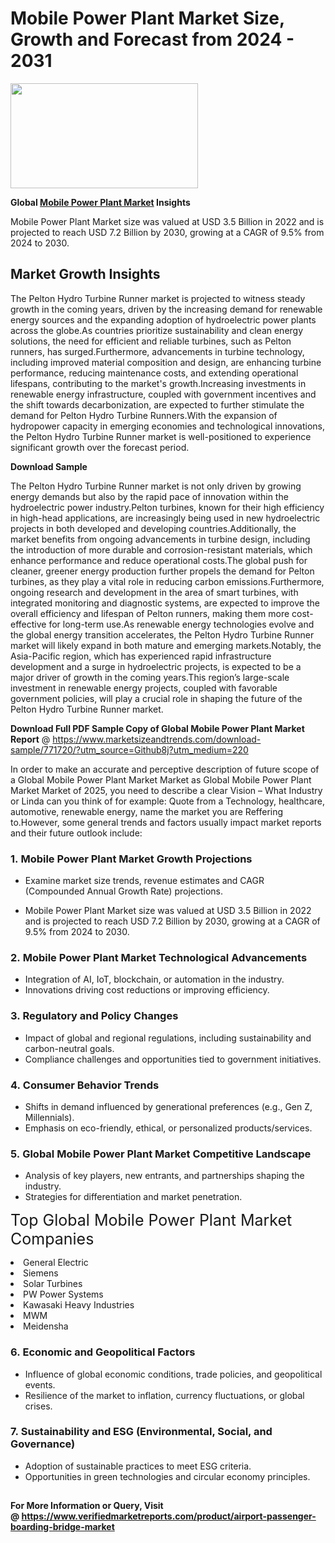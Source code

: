 <H1>Mobile Power Plant Market Size, Growth and Forecast from 2024 - 2031</H1><img class="aligncenter size-medium wp-image-584254" src="https://thirdeyenews.in/wp-content/uploads/2024/09/Global-Market-Research-300x168.jpeg" alt="" width="300" height="168" /><p><strong>Global&nbsp;<a href="https://www.marketsizeandtrends.com/download-sample/771720/?utm_source=Github8j?utm_medium=220">Mobile Power Plant Market</a> Insights</strong></p><p>Mobile Power Plant Market size was valued at USD 3.5 Billion in 2022 and is projected to reach USD 7.2 Billion by 2030, growing at a CAGR of 9.5% from 2024 to 2030.</p><p><h2>Market Growth Insights</h2> <p>The Pelton Hydro Turbine Runner market is projected to witness steady growth in the coming years, driven by the increasing demand for renewable energy sources and the expanding adoption of hydroelectric power plants across the globe.As countries prioritize sustainability and clean energy solutions, the need for efficient and reliable turbines, such as Pelton runners, has surged.Furthermore, advancements in turbine technology, including improved material composition and design, are enhancing turbine performance, reducing maintenance costs, and extending operational lifespans, contributing to the market's growth.Increasing investments in renewable energy infrastructure, coupled with government incentives and the shift towards decarbonization, are expected to further stimulate the demand for Pelton Hydro Turbine Runners.With the expansion of hydropower capacity in emerging economies and technological innovations, the Pelton Hydro Turbine Runner market is well-positioned to experience significant growth over the forecast period.</p> <p><strong>Download Sample</strong></p> <p>The Pelton Hydro Turbine Runner market is not only driven by growing energy demands but also by the rapid pace of innovation within the hydroelectric power industry.Pelton turbines, known for their high efficiency in high-head applications, are increasingly being used in new hydroelectric projects in both developed and developing countries.Additionally, the market benefits from ongoing advancements in turbine design, including the introduction of more durable and corrosion-resistant materials, which enhance performance and reduce operational costs.The global push for cleaner, greener energy production further propels the demand for Pelton turbines, as they play a vital role in reducing carbon emissions.Furthermore, ongoing research and development in the area of smart turbines, with integrated monitoring and diagnostic systems, are expected to improve the overall efficiency and lifespan of Pelton runners, making them more cost-effective for long-term use.As renewable energy technologies evolve and the global energy transition accelerates, the Pelton Hydro Turbine Runner market will likely expand in both mature and emerging markets.Notably, the Asia-Pacific region, which has experienced rapid infrastructure development and a surge in hydroelectric projects, is expected to be a major driver of growth in the coming years.This region’s large-scale investment in renewable energy projects, coupled with favorable government policies, will play a crucial role in shaping the future of the Pelton Hydro Turbine Runner market.</p> <p><span class=""><strong>Download Full PDF Sample Copy of Global Mobile Power Plant Market Report</strong> @ <a href="https://www.marketsizeandtrends.com/download-sample/771720/?utm_source=Github8j?utm_medium=220" target="_blank">https://www.marketsizeandtrends.com/download-sample/771720/?utm_source=Github8j?utm_medium=220</a></span></p><p>In order to make an accurate and perceptive description of future scope of a Global&nbsp;Mobile Power Plant Market Market as Global&nbsp;Mobile Power Plant Market Market of 2025, you need to describe a clear Vision &ndash; What Industry or Linda can you think of for example: Quote from a Technology, healthcare, automotive, renewable energy, name the market you are Reffering to.However, some general trends and factors usually impact market reports and their future outlook include:</p><h3>1.&nbsp;<strong>Mobile Power Plant Market Growth Projections</strong></h3><ul><li>Examine market size trends, revenue estimates and CAGR (Compounded Annual Growth Rate) projections.</li><li><p>Mobile Power Plant Market size was valued at USD 3.5 Billion in 2022 and is projected to reach USD 7.2 Billion by 2030, growing at a CAGR of 9.5% from 2024 to 2030.</p></li></ul><h3>2.&nbsp;<strong>Mobile Power Plant Market Technological Advancements</strong></h3><ul><li>Integration of AI, IoT, blockchain, or automation in the industry.</li><li>Innovations driving cost reductions or improving efficiency.</li></ul><h3>3.&nbsp;<strong>Regulatory and Policy Changes</strong></h3><ul><li>Impact of global and regional regulations, including sustainability and carbon-neutral goals.</li><li>Compliance challenges and opportunities tied to government initiatives.</li></ul><h3>4.&nbsp;<strong>Consumer Behavior Trends</strong></h3><ul><li>Shifts in demand influenced by generational preferences (e.g., Gen Z, Millennials).</li><li>Emphasis on eco-friendly, ethical, or personalized products/services.</li></ul><h3>5.&nbsp;<strong>Global Mobile Power Plant Market Competitive Landscape</strong></h3><ul><li>Analysis of key players, new entrants, and partnerships shaping the industry.</li><li>Strategies for differentiation and market penetration.</li></ul><p data-pm-slice="1 1 []"><span style="color: inherit; font-family: inherit; font-size: 25px;">Top Global Mobile Power Plant Market Companies</span></p><div class="" data-test-id=""><p><li>General Electric</li><li> Siemens</li><li> Solar Turbines</li><li> PW Power Systems</li><li> Kawasaki Heavy Industries</li><li> MWM</li><li> Meidensha</li></p></div><h3>6.&nbsp;<strong>Economic and Geopolitical Factors</strong></h3><ul><li>Influence of global economic conditions, trade policies, and geopolitical events.</li><li>Resilience of the market to inflation, currency fluctuations, or global crises.</li></ul><h3>7.&nbsp;<strong>Sustainability and ESG (Environmental, Social, and Governance)</strong></h3><ul><li>Adoption of sustainable practices to meet ESG criteria.</li><li>Opportunities in green technologies and circular economy principles.</li></ul><h2><strong style="font-size: 14px;">For More Information or Query, Visit @&nbsp;</strong><a style="background-color: #ffffff; font-size: 14px;" href="https://www.marketsizeandtrends.com/report/mobile-power-plant-market/" target="_blank">https://www.verifiedmarketreports.com/product/airport-passenger-boarding-bridge-market</a></h2>